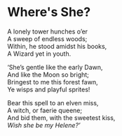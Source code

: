 # Where's She?

A lonely tower hunches o’er  
A sweep of endless woods;  
Within, he stood amidst his books,  
A Wizard yet in youth.

‘She’s gentle like the early Dawn,  
And like the Moon so bright;  
Bringest to me this forest fawn,  
Ye wisps and playful sprites!

Bear this spell to an elven miss,  
A witch, or faerie queene;  
And bid them, with the sweetest kiss,  
_Wish she be my Helene?’_
